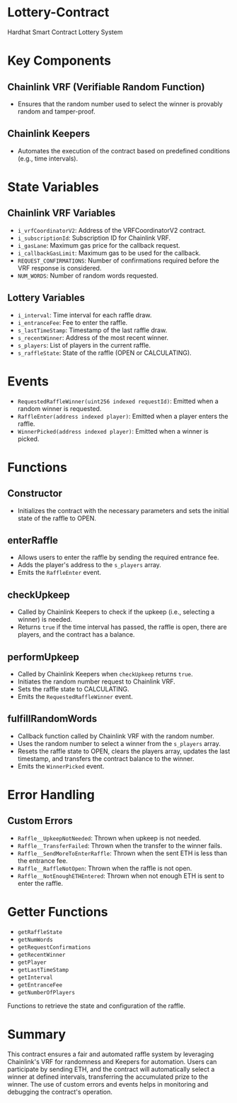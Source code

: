 # Lottery-Contract
 Hardhat Smart Contract Lottery System

 # Key Components

## Chainlink VRF (Verifiable Random Function)
- Ensures that the random number used to select the winner is provably random and tamper-proof.

## Chainlink Keepers
- Automates the execution of the contract based on predefined conditions (e.g., time intervals).

# State Variables

## Chainlink VRF Variables
- `i_vrfCoordinatorV2`: Address of the VRFCoordinatorV2 contract.
- `i_subscriptionId`: Subscription ID for Chainlink VRF.
- `i_gasLane`: Maximum gas price for the callback request.
- `i_callbackGasLimit`: Maximum gas to be used for the callback.
- `REQUEST_CONFIRMATIONS`: Number of confirmations required before the VRF response is considered.
- `NUM_WORDS`: Number of random words requested.

## Lottery Variables
- `i_interval`: Time interval for each raffle draw.
- `i_entranceFee`: Fee to enter the raffle.
- `s_lastTimeStamp`: Timestamp of the last raffle draw.
- `s_recentWinner`: Address of the most recent winner.
- `s_players`: List of players in the current raffle.
- `s_raffleState`: State of the raffle (OPEN or CALCULATING).

# Events

- `RequestedRaffleWinner(uint256 indexed requestId)`: Emitted when a random winner is requested.
- `RaffleEnter(address indexed player)`: Emitted when a player enters the raffle.
- `WinnerPicked(address indexed player)`: Emitted when a winner is picked.

# Functions

## Constructor
- Initializes the contract with the necessary parameters and sets the initial state of the raffle to OPEN.

## enterRaffle
- Allows users to enter the raffle by sending the required entrance fee.
- Adds the player's address to the `s_players` array.
- Emits the `RaffleEnter` event.

## checkUpkeep
- Called by Chainlink Keepers to check if the upkeep (i.e., selecting a winner) is needed.
- Returns `true` if the time interval has passed, the raffle is open, there are players, and the contract has a balance.

## performUpkeep
- Called by Chainlink Keepers when `checkUpkeep` returns `true`.
- Initiates the random number request to Chainlink VRF.
- Sets the raffle state to CALCULATING.
- Emits the `RequestedRaffleWinner` event.

## fulfillRandomWords
- Callback function called by Chainlink VRF with the random number.
- Uses the random number to select a winner from the `s_players` array.
- Resets the raffle state to OPEN, clears the players array, updates the last timestamp, and transfers the contract balance to the winner.
- Emits the `WinnerPicked` event.

# Error Handling

## Custom Errors
- `Raffle__UpkeepNotNeeded`: Thrown when upkeep is not needed.
- `Raffle__TransferFailed`: Thrown when the transfer to the winner fails.
- `Raffle__SendMoreToEnterRaffle`: Thrown when the sent ETH is less than the entrance fee.
- `Raffle__RaffleNotOpen`: Thrown when the raffle is not open.
- `Raffle__NotEnoughETHEntered`: Thrown when not enough ETH is sent to enter the raffle.

# Getter Functions

- `getRaffleState`
- `getNumWords`
- `getRequestConfirmations`
- `getRecentWinner`
- `getPlayer`
- `getLastTimeStamp`
- `getInterval`
- `getEntranceFee`
- `getNumberOfPlayers`

Functions to retrieve the state and configuration of the raffle.

# Summary

This contract ensures a fair and automated raffle system by leveraging Chainlink's VRF for randomness and Keepers for automation. Users can participate by sending ETH, and the contract will automatically select a winner at defined intervals, transferring the accumulated prize to the winner. The use of custom errors and events helps in monitoring and debugging the contract's operation.
